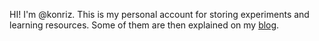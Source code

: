 HI! I'm @konriz. This is my personal account for storing experiments and learning resources. Some of them are then explained on my [blog](https://wwww.polek.com.pl).

<!---
konriz/konriz is a ✨ special ✨ repository because its `README.md` (this file) appears on your GitHub profile.
You can click the Preview link to take a look at your changes.
--->
